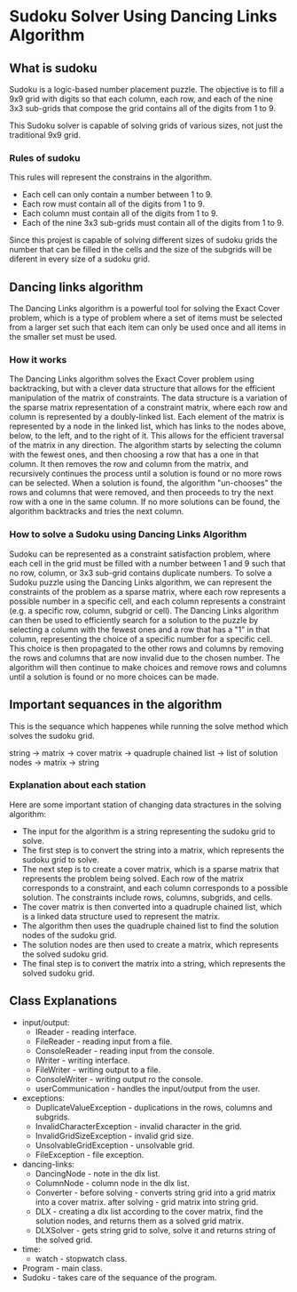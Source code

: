 
# Sudoku Solver Using Dancing Links Algorithm
## What is sudoku
Sudoku is a logic-based number placement puzzle. The objective is to fill a 9x9 grid with digits so that each column, each row, and each of the nine 3x3 sub-grids that compose the grid contains all of the digits from 1 to 9.

This Sudoku solver is capable of solving grids of various sizes, not just the traditional 9x9 grid.

### Rules of sudoku

This rules will represent the constrains in the algorithm.

* Each cell can only contain a number between 1 to 9.
* Each row must contain all of the digits from 1 to 9.
* Each column must contain all of the digits from 1 to 9.
* Each of the nine 3x3 sub-grids must contain all of the digits from 1 to 9.

Since this projest is capable of solving different sizes of sudoku grids
the number that can be filled in the cells and the size of the subgrids
will be diferent in every size of a sudoku grid.


## Dancing links algorithm
The Dancing Links algorithm is a powerful tool for solving the Exact Cover problem, which is a type of problem where a set of items must be selected from a larger set such that each item can only be used once and all items in the smaller set must be used. 

### How it works
The Dancing Links algorithm solves the Exact Cover problem using backtracking, but with a clever data structure that allows for the efficient manipulation of the matrix of constraints. The data structure is a variation of the sparse matrix representation of a constraint matrix, where each row and column is represented by a doubly-linked list. Each element of the matrix is represented by a node in the linked list, which has links to the nodes above, below, to the left, and to the right of it. This allows for the efficient traversal of the matrix in any direction.
The algorithm starts by selecting the column with the fewest ones, and then choosing a row that has a one in that column. It then removes the row and column from the matrix, and recursively continues the process until a solution is found or no more rows can be selected.
When a solution is found, the algorithm "un-chooses" the rows and columns that were removed, and then proceeds to try the next row with a one in the same column. If no more solutions can be found, the algorithm backtracks and tries the next column.

### How to solve a Sudoku using Dancing Links Algorithm
Sudoku can be represented as a constraint satisfaction problem, where each cell in the grid must be filled with a number between 1 and 9 such that no row, column, or 3x3 sub-grid contains duplicate numbers.
To solve a Sudoku puzzle using the Dancing Links algorithm, we can represent the constraints of the problem as a sparse matrix, where each row represents a possible number in a specific cell, and each column represents a constraint (e.g. a specific row, column, subgrid or cell).
The Dancing Links algorithm can then be used to efficiently search for a solution to the puzzle by selecting a column with the fewest ones and a row that has a "1" in that column, representing the choice of a specific number for a specific cell. This choice is then propagated to the other rows and columns by removing the rows and columns that are now invalid due to the chosen number. The algorithm will then continue to make choices and remove rows and columns until a solution is found or no more choices can be made.

## Important sequances in the algorithm

This is the sequance which happenes while running the solve 
method which solves the sudoku grid.

string -> matrix -> cover matrix -> quadruple chained 
list -> list of solution nodes -> matrix -> string 

### Explanation about each station

Here are some important station of changing data stractures in the 
solving algorithm:

* The input for the algorithm is a string representing the sudoku grid to solve.
* The first step is to convert the string into a matrix, which represents the sudoku grid to solve.
* The next step is to create a cover matrix, which is a sparse matrix that represents the problem being solved. Each row of the matrix corresponds to a constraint, and each column corresponds to a possible solution. The constraints include rows, columns, subgrids, and cells.
* The cover matrix is then converted into a quadruple chained list, which is a linked data structure used to represent the matrix.
* The algorithm then uses the quadruple chained list to find the solution nodes of the sudoku grid.
* The solution nodes are then used to create a matrix, which represents the solved sudoku grid.
* The final step is to convert the matrix into a string, which represents the solved sudoku grid.

## Class Explanations

* input/output:
    * IReader - reading interface.
    * FileReader - reading input from a file.
    * ConsoleReader - reading input from the console.
    * IWriter - writing interface.
    * FileWriter - writing output to a file.
    * ConsoleWriter - writing output ro the console.
    * userCommunication - handles the input/output from the user.
* exceptions:
    * DuplicateValueException - duplications in the rows, columns and subgrids.
    * InvalidCharacterException - invalid character in the grid.
    * InvalidGridSizeException - invalid grid size.
    * UnsolvableGridException - unsolvable grid.
    * FileException - file exception.
* dancing-links:
    * DancingNode - note in the dlx list.
    * ColumnNode - column node in the dlx list.
    * Converter - before solving - converts string grid into a grid matrix into a cover matrix.
        after solving - grid matrix into string grid.
    * DLX - creating a dlx list according to the cover matrix, 
        find the solution nodes, and returns them as a solved grid matrix.
    * DLXSolver - gets string grid to solve, solve it and returns string of the solved grid.
* time:
    * watch - stopwatch class.
* Program - main class.
* Sudoku - takes care of the sequance of the program.
